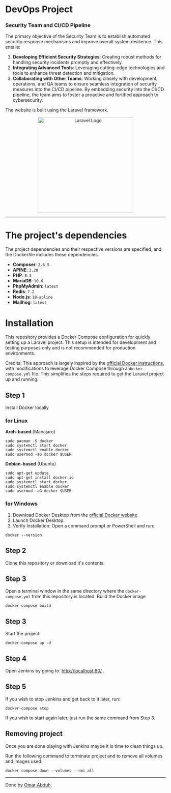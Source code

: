 # DevOps Project
### Security Team and CI/CD Pipeline
The primary objective of the Security Team is to establish automated security response mechanisms and improve overall system resilience. This entails:
1. **Developing Efficient Security Strategies**: Creating robust methods for handling security incidents promptly and effectively.
2. **Integrating Advanced Tools**: Leveraging cutting-edge technologies and tools to enhance threat detection and mitigation.
3. **Collaborating with Other Teams**: Working closely with development, operations, and QA teams to ensure seamless integration of security measures into the CI/CD pipeline.
By embedding security into the CI/CD pipeline, the team aims to foster a proactive and fortified approach to cybersecurity.

The website is built using the Laravel framework.

<p align="center"><img src="https://raw.githubusercontent.com/laravel/art/master/logo-lockup/5%20SVG/2%20CMYK/1%20Full%20Color/laravel-logolockup-cmyk-red.svg" width="300" alt="Laravel Logo"></p>

---
# The project's dependencies
The project dependencies and their respective versions are specified, and the Dockerfile includes these dependencies.
- **Composer**: `2.6.5`
- **APINE**: `3.20`
- **PHP**: `8.3`
- **MariaDB**: `10.6`
- **PhpMyAdmin**: `latest`
- **Redis**: `7.2`
- **Node.js**: `18-apline`
- **Mailhog**: `latest`
# Installation
This repository provides a Docker Compose configuration for quickly setting up a Laravel project. This setup is intended for development and testing purposes only and is not recommended for production environments.

Credits: This approach is largely inspired by the [official Docker instructions](https://docs.docker.com/compose/), with modifications to leverage Docker Compose through a `docker-compose.yml` file. This simplifies the steps required to get the Laravel project up and running.
## Step 1
Install Docker locally
### for Linux 
**Arch-based** (Manajaro)
```
sudo pacman -S docker
sudo systemctl start docker
sudo systemctl enable docker
sudo usermod -aG docker $USER
```
**Debian-based**  (Ubuntu)
```
sudo apt-get update
sudo apt-get install docker.io
sudo systemctl start docker
sudo systemctl enable docker
sudo usermod -aG docker $USER
```
### for Windows
1. Download Docker Desktop from the [official Docker website](https://www.docker.com/get-started/).
2. Launch Docker Desktop.
3. Verify Installation: Open a command prompt or PowerShell and run:
```
docker --version
```
## Step 2
Clone this repository or download it's contents.
## Step 3
Open a terminal window in the same directory where the `docker-compose.yml` from this repository is located. Build the Docker image
```
docker-compose build  
```
## Step 3
Start the project
```
docker-compose up -d
```
## Step 4
Open Jenkins by going to: [http://localhost:80/](http://localhost:80/) .

## Step 5
If you wish to stop Jenkins and get back to it later, run:
```
docker-compose stop
```
If you wish to start again later, just run the same command from Step 3.

## Removing project
Once you are done playing with Jenkins maybe it is time to clean things up.

Run the following command to terminate project and to remove all volumes and images used:
```
docker compose down --volumes --rmi all 
```
---
Done by [Omar Abduh](https://github.com/Omar-Abduh).